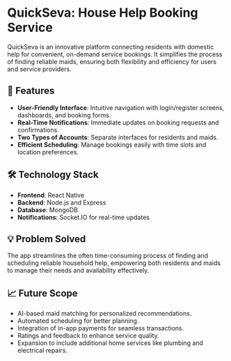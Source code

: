 # QuickSeva: House Help Booking Service

QuickSeva is an innovative platform connecting residents with domestic help for convenient, on-demand service bookings. It simplifies the process of finding reliable maids, ensuring both flexibility and efficiency for users and service providers.

## 🚀 Features

- **User-Friendly Interface**: Intuitive navigation with login/register screens, dashboards, and booking forms.
- **Real-Time Notifications**: Immediate updates on booking requests and confirmations.
- **Two Types of Accounts**: Separate interfaces for residents and maids.
- **Efficient Scheduling**: Manage bookings easily with time slots and location preferences.

## 🛠️ Technology Stack

- **Frontend**: React Native
- **Backend**: Node.js and Express
- **Database**: MongoDB
- **Notifications**: Socket.IO for real-time updates

## 💡 Problem Solved

The app streamlines the often time-consuming process of finding and scheduling reliable household help, empowering both residents and maids to manage their needs and availability effectively.


## 📈 Future Scope

- AI-based maid matching for personalized recommendations.
- Automated scheduling for better planning.
- Integration of in-app payments for seamless transactions.
- Ratings and feedback to enhance service quality.
- Expansion to include additional home services like plumbing and electrical repairs.

